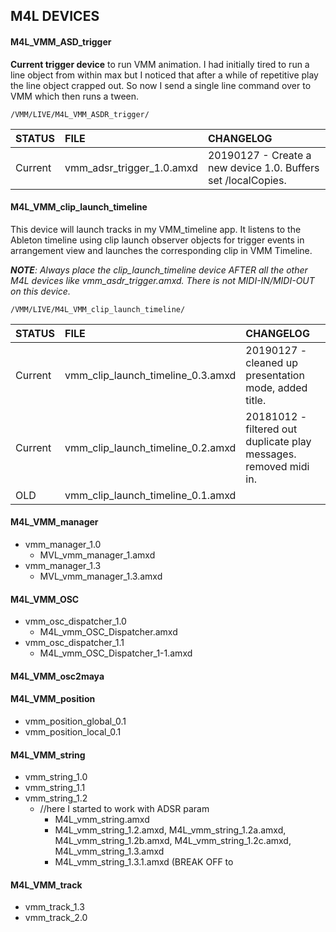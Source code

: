 ## **M4L DEVICES**

#### M4L\_VMM\_ASD\_trigger


**Current trigger device** to run VMM animation.  I had initially tired to run a line object from within max but I noticed that after a while of repetitive play the line object crapped out.  So now I send a single line command over to VMM which then runs a tween.

	/VMM/LIVE/M4L_VMM_ASDR_trigger/

| STATUS | FILE | CHANGELOG |
| --- | :--- | :--- |
| Current | vmm\_adsr\_trigger\_1.0.amxd | 20190127 - Create a new device 1.0. Buffers set /localCopies. |


#### M4L\_VMM\_clip\_launch\_timeline

This device will launch tracks in my VMM_timeline app.  It listens to the Ableton timeline using clip launch observer objects for trigger events in arrangement view and launches the corresponding clip in VMM Timeline.

_**NOTE**: Always place the clip\_launch\_timeline device AFTER all the other M4L devices like vmm\_asdr\_trigger.amxd.  There is not MIDI-IN/MIDI-OUT on this device._

	/VMM/LIVE/M4L_VMM_clip_launch_timeline/

| STATUS | FILE | CHANGELOG |
| --- | :--- | :--- |
| Current | vmm\_clip\_launch\_timeline\_0.3.amxd | 20190127 - cleaned up presentation mode, added title. |
| Current | vmm\_clip\_launch\_timeline\_0.2.amxd | 20181012 - filtered out duplicate play messages. removed midi in. |
| OLD | vmm\_clip\_launch\_timeline\_0.1.amxd | |

#### M4L\_VMM\_manager
* vmm\_manager\_1.0
	* MVL\_vmm\_manager\_1.amxd
* vmm\_manager\_1.3
	* MVL\_vmm\_manager\_1.3.amxd

#### M4L\_VMM\_OSC
* vmm\_osc\_dispatcher\_1.0
	* M4L\_vmm\_OSC\_Dispatcher.amxd
* vmm\_osc\_dispatcher\_1.1
	* M4L\_vmm\_OSC\_Dispatcher\_1-1.amxd

#### M4L\_VMM\_osc2maya

#### M4L\_VMM\_position
* vmm\_position\_global\_0.1
* vmm\_position\_local\_0.1

#### M4L\_VMM\_string
* vmm\_string\_1.0
* vmm\_string\_1.1
* vmm\_string\_1.2
	*  //here I started to work with ADSR param
		*  M4L_vmm_string.amxd
		*  M4L_vmm_string_1.2.amxd, M4L_vmm_string_1.2a.amxd, M4L_vmm_string_1.2b.amxd, M4L_vmm_string_1.2c.amxd, M4L_vmm_string_1.3.amxd
		*  M4L_vmm_string_1.3.1.amxd (BREAK OFF to 

#### M4L\_VMM\_track
* vmm\_track\_1.3
* vmm\_track\_2.0

